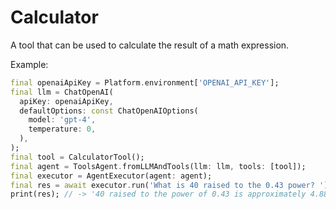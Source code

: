 # Calculator

A tool that can be used to calculate the result of a math expression.

Example:

```dart
final openaiApiKey = Platform.environment['OPENAI_API_KEY'];
final llm = ChatOpenAI(
  apiKey: openaiApiKey,
  defaultOptions: const ChatOpenAIOptions(
    model: 'gpt-4',
    temperature: 0,
  ),
);
final tool = CalculatorTool();
final agent = ToolsAgent.fromLLMAndTools(llm: llm, tools: [tool]);
final executor = AgentExecutor(agent: agent);
final res = await executor.run('What is 40 raised to the 0.43 power? ');
print(res); // -> '40 raised to the power of 0.43 is approximately 4.8852'
```
